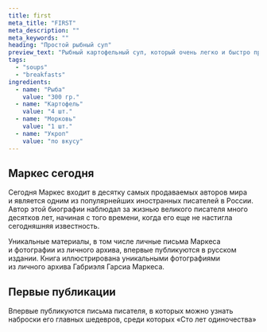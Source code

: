 ```yaml
---
title: first
meta_title: "FIRST"
meta_description: ""
meta_keywords: ""
heading: "Простой рыбный суп"
preview_text: "Рыбный картофельный суп, который очень легко и быстро приготовить. Возьмите вашу любимую рыбу, немного овощей и специй."
tags:
  - "soups"
  - "breakfasts"
ingredients:
  - name: "Рыба"
    value: "300 гр."
  - name: "Картофель"
    value: "4 шт."
  - name: "Морковь"
    value: "1 шт."
  - name: "Укроп"
    value: "по вкусу"
---
```


Маркес сегодня
------------------

Сегодня Маркес входит в десятку самых продаваемых авторов мира и является одним из популярнейших иностранных писателей в России. Автор этой биографии наблюдал за жизнью великого писателя много десятков лет, начиная с того времени, когда его еще не настигла сегодняшняя известность.

Уникальные материалы, в том числе личные письма Маркеса и фотографии из личного архива, впервые публикуются в русском издании. Книга иллюстрирована уникальными фотографиями из личного архива Габриэля Гарсиа Маркеса.

Первые публикации
------------------

Впервые публикуются письма писателя, в которых можно узнать наброски его главных шедевров, среди которых «Сто лет одиночества»
